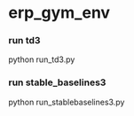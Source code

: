# erp_gym_env

### run td3
python run_td3.py

### run stable_baselines3

python run_stablebaselines3.py
